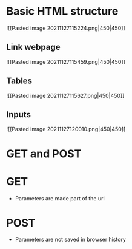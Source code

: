 # Basic HTML structure
![[Pasted image 20211127115224.png|450|450]]
## Link webpage
![[Pasted image 20211127115459.png|450|450]]
## Tables
![[Pasted image 20211127115627.png|450|450]]
## Inputs
![[Pasted image 20211127120010.png|450|450]]

# GET and POST
# GET 
- Parameters are made part of the url

# POST 
- Parameters are not saved in browser history 